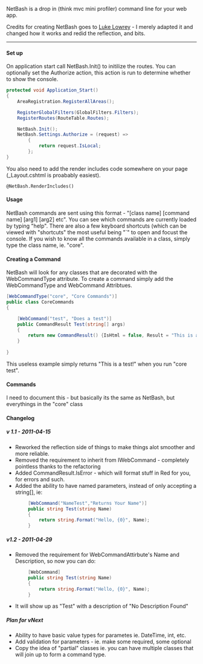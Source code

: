 NetBash is a drop in (think mvc mini profiler) command line for your web app.

Credits for creating NetBash goes to [Luke Lowrey](https://github.com/lukencode/NetBash) - I merely adapted it and changed how it works and redid the reflection, and bits.


----------


#### Set up
On application start call NetBash.Init() to initilize the routes. You can optionally set the Authorize action, this action is run to determine whether to show the console.

```csharp
protected void Application_Start()
{
	AreaRegistration.RegisterAllAreas();

	RegisterGlobalFilters(GlobalFilters.Filters);
	RegisterRoutes(RouteTable.Routes);

	NetBash.Init();
	NetBash.Settings.Authorize = (request) =>
		{
			return request.IsLocal;
		};
}
```

You also need to add the render includes code somewhere on your page (_Layout.cshtml is proabably easiest).

```
@NetBash.RenderIncludes()
```
	
#### Usage
NetBash commands are sent using this format - "[class name] [command name] [arg1] [arg2] etc". You can see which commands are currently loaded by typing "help". There are also a few keyboard shortcuts (which can be viewed with "shortcuts" the most useful being "`" to open and focust the console. If you wish to know all the commands available in a class, simply type the class name, ie. "core".

#### Creating a Command
NetBash will look for any classes that are decorated with the WebCommandType attribute. To create a command simply add the WebCommandType and WebCommand Attribtues.

```csharp
[WebCommandType("core", "Core Commands")]
public class CoreCommands
{

	[WebCommand("test", "Does a test")]
	public CommandResult Test(string[] args)
	{
		return new CommandResult() {IsHtml = false, Result = "This is a test!"};
	}
	
}
```

This useless example simply returns "This is a test!" when you run "core test".

#### Commands

I need to document this - but basically its the same as NetBash, but everythings in the "core" class

#### Changelog

##### v 1.1 - 2011-04-15

- Reworked the reflection side of things to make things alot smoother and more reliable.
- Removed the requirement to inherit from IWebCommand - completely pointless thanks to the refactoring
- Added CommandResult.IsError - which will format stuff in Red for you, for errors and such.
- Added the ability to have named parameters, instead of only accepting a string[], ie:

```csharp
        [WebCommand("NameTest","Returns Your Name")]
        public string Test(string Name)
        {
            return string.Format("Hello, {0}", Name);
        }
```

##### v1.2 - 2011-04-29
- Removed the requirement for WebCommandAttirbute's Name and Description, so now you can do:

```csharp
        [WebCommand]
        public string Test(string Name)
        {
            return string.Format("Hello, {0}", Name);
        }
```

- It will show up as "Test" with a description of "No Description Found"

##### Plan for vNext
- Ability to have basic value types for parametes ie. DateTime, int, etc.
- Add validation for parameters - ie. make some required, some optional
- Copy the idea of "partial" classes ie. you can have multiple classes that will join up to form a command type.